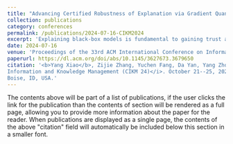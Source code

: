 ```yaml
---
title: "Advancing Certified Robustness of Explanation via Gradient Quantization"
collection: publications
category: conferences
permalink: /publications/2024-07-16-CIKM2024
excerpt: 'Explaining black-box models is fundamental to gaining trust and deploying these models in real applications. As existing explanation methods have been shown to lack robustness against adversarial perturbations, there has been a growing interest in generating robust explanations. However, existing works resort to empirical defense strategies and these heuristic methods fail against powerful adversaries. In this paper, we certify the robustness of explanations motivated by the success of randomized smoothing. Specifically, we compute a tight radius in which the robustness of the explanation is certified. While a challenge is how to formulate the robustness of the explanation mathematically, we quantize the explanation into discrete spaces to mimic classification in randomized smoothing. To address the high computational cost of randomized smoothing, we introduce randomized gradient smoothing. Also, we explore the robustness of the semantic explanation by certifying the robustness of capsules. In the experiment, we demonstrate the effectiveness of our method on benchmark datasets from the perspectives of post-hoc explanation and semantic explanation respectively. Our work is a promising step towards filling the gap between the theoretical robustness bound and empirical explanations. Our code has been released at [here](https://github.com/NKUShaw/CertifiedExplanation).'
date: 2024-07-16
venue: 'Proceedings of the 33rd ACM International Conference on Information and Knowledge Management'
paperurl: https://dl.acm.org/doi/abs/10.1145/3627673.3679650
citation: '<b>Yang Xiao</b>, Zijie Zhang, Yuchen Fang, Da Yan, Yang Zhou, Wei-Shinn Ku, Bo Hui.&quot;Advancing Certified Robustness of Explanation via Gradient Quantization. &quot; <i>Proceedings of the 33rd ACM International Conference on
Information and Knowledge Management (CIKM 24)</i>. October 21--25, 2024,
Boise, ID, USA.'
---
```


The contents above will be part of a list of publications, if the user clicks the link for the publication than the contents of section will be rendered as a full page, allowing you to provide more information about the paper for the reader. When publications are displayed as a single page, the contents of the above "citation" field will automatically be included below this section in a smaller font.
